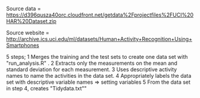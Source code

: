 
Source data = https://d396qusza40orc.cloudfront.net/getdata%2Fprojectfiles%2FUCI%20HAR%20Dataset.zip

Source website = http://archive.ics.uci.edu/ml/datasets/Human+Activity+Recognition+Using+Smartphones

5 steps;
1 Merges the training and the test sets to create one data set with "run_analysis.R" .
2 Extracts only the measurements on the mean and standard deviation for each measurement. 
3 Uses descriptive activity names to name the activities in the data set. 
4 Appropriately labels the data set with descriptive variable names => setting variables
5 From the data set in step 4, creates "Tidydata.txt""
